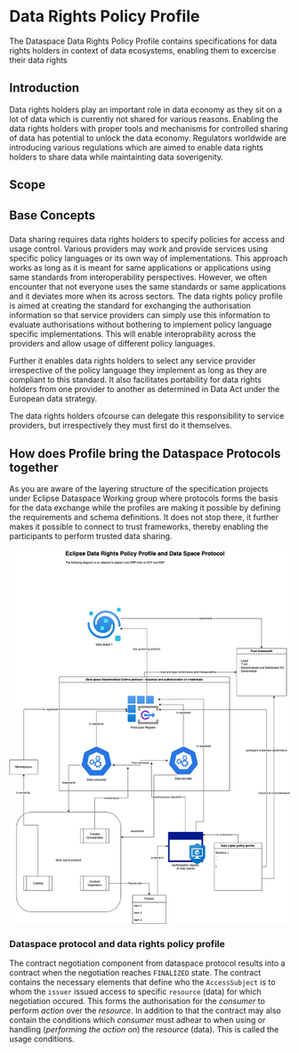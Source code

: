 # Data Rights Policy Profile
The Dataspace Data Rights Policy Profile contains specifications for data rights holders in context of data ecosystems, enabling them to excercise their data rights

## Introduction

Data rights holders play an important role in data economy as they sit on a lot of data which is currently not shared for various reasons. Enabling the data rights holders with proper tools and mechanisms for controlled sharing of data has potential to unlock the data economy. Regulators worldwide are introducing various regulations which are aimed to enable data rights holders to share data while maintainting data soverigenity.


## Scope



## Base Concepts

### 

Data sharing requires data rights holders to specify policies for access and usage control. Various providers may work and provide services using specific policy languages or its own way of implementations. This approach works as long as it is meant for same applications or applications using same standards from interoperability perspectives. However, we often encounter that not everyone uses the same standards or same applications and it deviates more when its across sectors. The data rights policy profile is aimed at creating the standard for exchanging the authorisation information so that service providers can simply use this information to evaluate authorisations without bothering to implement policy language specific implementations. This will enable interoprability across the providers and allow usage of different policy languages.

Further it enables data rights holders to select any service provider irrespective of the policy language they implement as long as they are compliant to this standard. It also facilitates portability for data rights holders from one provider to another as determined in Data Act under the European data strategy.




The data rights holders ofcourse can delegate this responsibility to service providers, but irrespectively they must first do it themselves.


## How does Profile bring the Dataspace Protocols together

As you are aware of the layering structure of the specification projects under Eclipse Dataspace Working group where protocols forms the basis for the data exchange while the profiles are making it possible by defining the requirements and schema definitions. It does not stop there, it further makes it possible to connect to trust frameworks, thereby enabling the participants to perform trusted data sharing. 


![Protocols and Profile](./res/DRP_EDWG_overview.png)

### Dataspace protocol and data rights policy profile

The contract negotiation component from dataspace protocol results into a contract when the negotiation reaches `FINALIZED` state. The contract contains the necessary elements that define who the `AccessSubject` is to whom the `issuer` issued access to specific `resource` (data) for which negotiation occured. This forms the authorisation for the *consumer* to perform *action* over the *resource*. 
In addition to that the contract may also contain the conditions which *consumer* must adhear to when using or handling (*performing the action on*) the *resource* (data). This is called the usage conditions. 